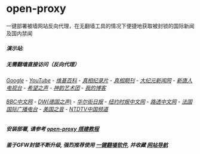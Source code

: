 # open-proxy
一键部署被墙网站反向代理，在无翻墙工具的情况下便捷地获取被封锁的国际新闻及国内禁闻

#####  演示站:
#####  无需翻墙直接访问（反向代理）
######  [Google](http://144.202.111.234:8888/search?q=425事件) - [YouTube](http://144.202.111.234:8700/results?search_query=425事件) - [维基百科](http://144.202.111.234:8100/wiki/喬高-麥塔斯調查報告) - [真相纪录片](http://144.202.111.234/videos) - [真相期刊](http://144.202.111.234:8300/display.aspx?category_id=3&zhuanti_id=2) - [大纪元新闻网](http://144.202.111.234) - [新唐人电视台](http://144.202.111.234:8088) - [希望之声](http://144.202.111.234:8200) - [神韵艺术团](http://144.202.111.234:8088/xtr/gb/prog673.html) - [我的博客](http://144.202.111.234:10000/)<br/> <br/> [BBC中文网](http://144.202.111.234:9100/zhongwen) - [DW(德国之声)](http://144.202.111.234:9200/zh/在线报导/s-9058?&zhongwen=simp) - [华尔街日报](http://144.202.111.234:9300) - [纽约时报中文网](http://144.202.111.234:9400) - [路透中文网](http://144.202.111.234:9500/) - [法国国际广播电台](http://144.202.111.234:9600/) - [美国之音](http://144.202.111.234:9700/) - [NTDTV中国频道](http://144.202.111.234/videos/tv.html)



##### 安装部署, 请参考 [open-proxy 搭建教程](https://github.com/gfw-breaker/open-proxy/wiki#open-proxy-%E6%90%AD%E5%BB%BA%E6%95%99%E7%A8%8B)

##### 鉴于GFW封锁不断升级, 强烈推荐使用 [一键翻墙软件](https://gfw-breaker.github.io/fq.html), 并收藏 [网站导航](https://gfw-breaker.github.io/proxy.html)
